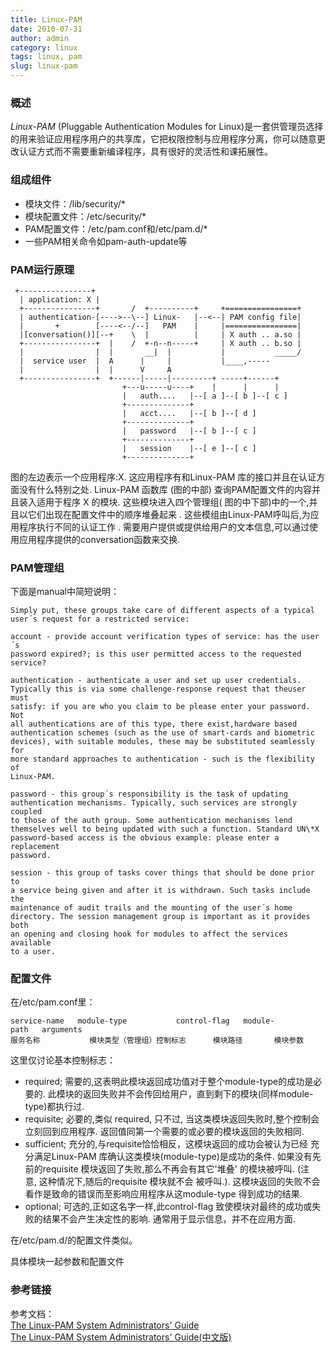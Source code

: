```yaml
---
title: Linux-PAM
date: 2010-07-31
author: admin
category: linux
tags: linux, pam
slug: linux-pam
---
```


### 概述

*Linux-PAM* (Pluggable Authentication Modules for Linux)是一套供管理员选择的用来验证应用程序用户的共享库，它把权限控制与应用程序分离，你可以随意更改认证方式而不需要重新编译程序，具有很好的灵活性和课拓展性。

### 组成组件

-   模块文件：/lib/security/\*
-   模块配置文件：/etc/security/\*
-   PAM配置文件：/etc/pam.conf和/etc/pam.d/\*
-   一些PAM相关命令如pam-auth-update等

### PAM运行原理

```
 +----------------+
  | application: X |
  +----------------+       /  +----------+     +================+
  | authentication-[---->--\--] Linux-   |--<--| PAM config file|
  |       +        [----<--/--]   PAM    |     |================|
  |[conversation()][--+    \  |          |     | X auth .. a.so |
  +----------------+  |    /  +-n--n-----+     | X auth .. b.so |
  |                |  |       __|  |           |           _____/
  |  service user  |  A      |     |           |____,-----
  |                |  |      V     A
  +----------------+  +------|-----|---------+ -----+------+
                         +---u-----u----+    |      |      |
                         |   auth....   |--[ a ]--[ b ]--[ c ]
                         +--------------+
                         |   acct....   |--[ b ]--[ d ]
                         +--------------+
                         |   password   |--[ b ]--[ c ]
                         +--------------+
                         |   session    |--[ e ]--[ c ]
                         +--------------+
```

图的左边表示一个应用程序:X. 这应用程序有和Linux-PAM 库的接口并且在认证方面没有什么特别之处. Linux-PAM 函数库 (图的中部) 查询PAM配置文件的内容并且装入适用于程序 X 的模块. 这些模块进入四个管理组( 图的中下部)中的一个,并且以它们出现在配置文件中的顺序堆叠起来 . 这些模组由Linux-PAM呼叫后,为应用程序执行不同的认证工作 . 需要用户提供或提供给用户的文本信息,可以通过使用应用程序提供的conversation函数来交换.

### PAM管理组

下面是manual中简短说明：

```
Simply put, these groups take care of different aspects of a typical
user´s request for a restricted service:

account - provide account verification types of service: has the user´s
password expired?; is this user permitted access to the requested
service?

authentication - authenticate a user and set up user credentials.
Typically this is via some challenge-response request that theuser must
satisfy: if you are who you claim to be please enter your password. Not
all authentications are of this type, there exist,hardware based
authentication schemes (such as the use of smart-cards and biometric
devices), with suitable modules, these may be substituted seamlessly for
more standard approaches to authentication - such is the flexibility of
Linux-PAM.

password - this group´s responsibility is the task of updating
authentication mechanisms. Typically, such services are strongly coupled
to those of the auth group. Some authentication mechanisms lend
themselves well to being updated with such a function. Standard UN\*X
password-based access is the obvious example: please enter a replacement
password.

session - this group of tasks cover things that should be done prior to
a service being given and after it is withdrawn. Such tasks include the
maintenance of audit trails and the mounting of the user´s home
directory. The session management group is important as it provides both
an opening and closing hook for modules to affect the services available
to a user.
```

### 配置文件

在/etc/pam.conf里：  
```
service-name   module-type           control-flag   module-path   arguments  
服务名称           模块类型（管理组）控制标志      模块路径       模块参数
```

这里仅讨论基本控制标志：

-   required; 需要的,这表明此模块返回成功值对于整个module-type的成功是必要的. 此模块的返回失败并不会传回给用户，直到剩下的模块(同样module-type)都执行过.
-   requisite; 必要的,类似 required, 只不过, 当这类模块返回失败时,整个控制会立刻回到应用程序. 返回值同第一个需要的或必要的模块返回的失败相同.
-   sufficient; 充分的,与requisite恰恰相反，这模块返回的成功会被认为已经 充分满足Linux-PAM 库确认这类模块(module-type)是成功的条件. 如果没有先前的requisite 模块返回了失败,那么不再会有其它'堆叠' 的模块被呼叫. (注意, 这种情况下,随后的requisite 模块就不会 被呼叫.). 这模块返回的失败不会看作是致命的错误而至影响应用程序从这module-type 得到成功的结果.
-   optional; 可选的,正如这名字一样,此control-flag 致使模块对最终的成功或失败的结果不会产生决定性的影响.
    通常用于显示信息，并不在应用方面.

在/etc/pam.d/的配置文件类似。

具体模块一起参数和配置文件

### 参考链接

参考文档：  
[The Linux-PAM System Administrators' Guide](http://debian.securedservers.com/kernel/pub/linux/libs/pam/Linux-PAM-html/Linux-PAM_SAG.html)  
[The Linux-PAM System Administrators' Guide(中文版)](http://www.chinaunix.net/jh/4/390136.html)
